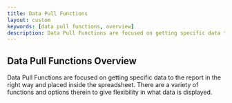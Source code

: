 ```yaml
---
title: Data Pull Functions
layout: custom
keywords: [data pull functions, overview]
description: Data Pull Functions are focused on getting specific data to the report in the right way and placed inside the spreadsheet. There are a variety of functions and options therein to give flexibility in what data is displayed.
---
```


## **Data Pull Functions Overview**

Data Pull Functions are focused on getting specific data to the report in the right way and placed inside the spreadsheet. There are a variety of functions and options therein to give flexibility in what data is displayed.